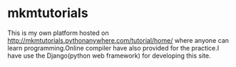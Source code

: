 # mkmtutorials
This is my own platform hosted on http://mkmtutorials.pythonanywhere.com/tutorial/home/ where anyone can learn programming.Online compiler have also provided for the practice.I have use the Django(python web framework) for developing this site.
